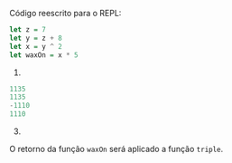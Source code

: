 Código reescrito para o REPL:
```haskell
let z = 7
let y = z + 8
let x = y ^ 2
let waxOn = x * 5
```


1.
```haskell
1135
1135
-1110
1110
```

3.
O retorno da função `waxOn` será aplicado a função `triple`.